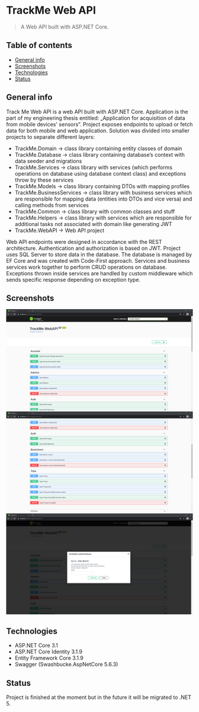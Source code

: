 # TrackMe Web API
> A Web API built with ASP.NET Core.

## Table of contents
* [General info](#general-info)
* [Screenshots](#screenshots)
* [Technologies](#technologies)
* [Status](#status)

## General info

Track Me Web API is a web API built with ASP.NET Core. 
Application is the part of my engineering thesis entitled: „Application for acquisition of data from mobile devices' sensors”. 
Project exposes endpoints to upload or fetch data for both mobile and web application. Solution was divided into smaller projects to separate different layers: 

* TrackMe.Domain -> class library containing entity classes of domain
* TrackMe.Database -> class library containing database’s context with data seeder and migrations
* TrackMe.Services -> class library with services (which performs operations on database using database context class) and exceptions throw by these services 
* TrackMe.Models -> class library containing DTOs with mapping profiles
* TrackMe.BusinessServices -> class library with business services which are responsible for mapping data (entities into DTOs and vice versa) and calling methods from services
* TrackMe.Common -> class library with common classes and stuff
* TrackMe.Helpers -> class library with services which are responsible for additional tasks not associated with domain like generating JWT
* TrackMe.WebAPI -> Web API project

Web API endpoints were designed in accordance with the REST architecture. Authentication and authorization is based on JWT. 
Project uses SQL Server to store data in the database. The database is managed by EF Core and was created with Code-First approach. 
Services and business services work together to perform CRUD operations on database. 
Exceptions thrown inside services are handled by custom middleware which sends specific response depending on exception type.

## Screenshots
![Endpoints](./readme/screen_1.png)
![Rest of endpoints](./readme/screen_2.png)
![Authentication](./readme/screen_3.png)

## Technologies
* ASP.NET Core 3.1
* ASP.NET Core Identity 3.1.9
* Entity Framework Core 3.1.9
* Swagger (Swashbucke.AspNetCore 5.6.3) 

## Status
Project is finished at the moment but in the future it will be migrated to .NET 5.
